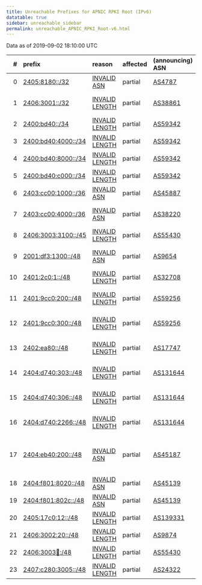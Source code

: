 ```yaml
---
title: Unreachable Prefixes for APNIC RPKI Root (IPv6)
datatable: true
sidebar: unreachable_sidebar
permalink: unreachable_APNIC_RPKI_Root-v6.html
---
```


Data as of 2019-09-02 18:10:00 UTC


<div class="datatable-begin"></div>

|   # | prefix                                                           | reason                                                                                                         | affected   | (announcing) ASN                         | AS Name                                                            |   unreachable /48s |
|----:|:-----------------------------------------------------------------|:---------------------------------------------------------------------------------------------------------------|:-----------|:-----------------------------------------|:-------------------------------------------------------------------|-------------------:|
|   0 | [2405:8180::/32](https://stat.ripe.net/2405:8180::/32)           | [INVALID ASN](https://rpki-validator.ripe.net/announcement-preview?asn=AS4787&prefix=2405:8180::/32)           | partial    | [AS4787](unreachable_AS4787-v6.html)     | ASN-CBN PT Cyberindo Aditama                                       |              65536 |
|   1 | [2406:3001::/32](https://stat.ripe.net/2406:3001::/32)           | [INVALID LENGTH](https://rpki-validator.ripe.net/announcement-preview?asn=AS38861&prefix=2406:3001::/32)       | partial    | [AS38861](unreachable_AS38861-v6.html)   | STARHUB-INTERNET2 StarHub Ltd                                      |              65536 |
|   2 | [2400:bd40::/34](https://stat.ripe.net/2400:bd40::/34)           | [INVALID LENGTH](https://rpki-validator.ripe.net/announcement-preview?asn=AS59342&prefix=2400:bd40::/34)       | partial    | [AS59342](unreachable_AS59342-v6.html)   | BBS-PH ABSATELLITE BBS-                                            |              16384 |
|   3 | [2400:bd40:4000::/34](https://stat.ripe.net/2400:bd40:4000::/34) | [INVALID LENGTH](https://rpki-validator.ripe.net/announcement-preview?asn=AS59342&prefix=2400:bd40:4000::/34)  | partial    | [AS59342](unreachable_AS59342-v6.html)   | BBS-PH ABSATELLITE BBS-                                            |              16384 |
|   4 | [2400:bd40:8000::/34](https://stat.ripe.net/2400:bd40:8000::/34) | [INVALID LENGTH](https://rpki-validator.ripe.net/announcement-preview?asn=AS59342&prefix=2400:bd40:8000::/34)  | partial    | [AS59342](unreachable_AS59342-v6.html)   | BBS-PH ABSATELLITE BBS-                                            |              16384 |
|   5 | [2400:bd40:c000::/34](https://stat.ripe.net/2400:bd40:c000::/34) | [INVALID LENGTH](https://rpki-validator.ripe.net/announcement-preview?asn=AS59342&prefix=2400:bd40:c000::/34)  | partial    | [AS59342](unreachable_AS59342-v6.html)   | BBS-PH ABSATELLITE BBS-                                            |              16384 |
|   6 | [2403:cc00:1000::/36](https://stat.ripe.net/2403:cc00:1000::/36) | [INVALID ASN](https://rpki-validator.ripe.net/announcement-preview?asn=AS45887&prefix=2403:cc00:1000::/36)     | partial    | [AS45887](unreachable_AS45887-v6.html)   | GPLHOST-AS-AP GPLHost LLC                                          |               4096 |
|   7 | [2403:cc00:4000::/36](https://stat.ripe.net/2403:cc00:4000::/36) | [INVALID ASN](https://rpki-validator.ripe.net/announcement-preview?asn=AS38220&prefix=2403:cc00:4000::/36)     | partial    | [AS38220](unreachable_AS38220-v6.html)   | AMAZE-SYD-AS-AP www.amaze.com.au                                   |               4096 |
|   8 | [2406:3003:3100::/45](https://stat.ripe.net/2406:3003:3100::/45) | [INVALID LENGTH](https://rpki-validator.ripe.net/announcement-preview?asn=AS55430&prefix=2406:3003:3100::/45)  | partial    | [AS55430](unreachable_AS55430-v6.html)   | STARHUB-NGNBN Starhub Ltd                                          |                  8 |
|   9 | [2001:df3:1300::/48](https://stat.ripe.net/2001:df3:1300::/48)   | [INVALID ASN](https://rpki-validator.ripe.net/announcement-preview?asn=AS9654&prefix=2001:df3:1300::/48)       | partial    | [AS9654](unreachable_AS9654-v6.html)     | MMIX-AS-AP Myanmar Internet Exchange - MMIX                        |                  1 |
|  10 | [2401:2c0:1::/48](https://stat.ripe.net/2401:2c0:1::/48)         | [INVALID LENGTH](https://rpki-validator.ripe.net/announcement-preview?asn=AS32708&prefix=2401:2c0:1::/48)      | partial    | [AS32708](unreachable_AS32708-v6.html)   | ROOTNETWORKS - Root Networks                                       |                  1 |
|  11 | [2401:9cc0:200::/48](https://stat.ripe.net/2401:9cc0:200::/48)   | [INVALID LENGTH](https://rpki-validator.ripe.net/announcement-preview?asn=AS59256&prefix=2401:9cc0:200::/48)   | partial    | [AS59256](unreachable_AS59256-v6.html)   | ANSASERVERS Aus Net Servers Australia Pty Ltd                      |                  1 |
|  12 | [2401:9cc0:300::/48](https://stat.ripe.net/2401:9cc0:300::/48)   | [INVALID LENGTH](https://rpki-validator.ripe.net/announcement-preview?asn=AS59256&prefix=2401:9cc0:300::/48)   | partial    | [AS59256](unreachable_AS59256-v6.html)   | ANSASERVERS Aus Net Servers Australia Pty Ltd                      |                  1 |
|  13 | [2402:ea80::/48](https://stat.ripe.net/2402:ea80::/48)           | [INVALID LENGTH](https://rpki-validator.ripe.net/announcement-preview?asn=AS17747&prefix=2402:ea80::/48)       | partial    | [AS17747](unreachable_AS17747-v6.html)   | SITINETWORS-IN-AP SITI NETWORKS LIMITED                            |                  1 |
|  14 | [2404:d740:303::/48](https://stat.ripe.net/2404:d740:303::/48)   | [INVALID LENGTH](https://rpki-validator.ripe.net/announcement-preview?asn=AS131644&prefix=2404:d740:303::/48)  | partial    | [AS131644](unreachable_AS131644-v6.html) | ZENDONGINFO-NET Zhendong Information                               |                  1 |
|  15 | [2404:d740:306::/48](https://stat.ripe.net/2404:d740:306::/48)   | [INVALID LENGTH](https://rpki-validator.ripe.net/announcement-preview?asn=AS131644&prefix=2404:d740:306::/48)  | partial    | [AS131644](unreachable_AS131644-v6.html) | ZENDONGINFO-NET Zhendong Information                               |                  1 |
|  16 | [2404:d740:2266::/48](https://stat.ripe.net/2404:d740:2266::/48) | [INVALID LENGTH](https://rpki-validator.ripe.net/announcement-preview?asn=AS131644&prefix=2404:d740:2266::/48) | partial    | [AS131644](unreachable_AS131644-v6.html) | ZENDONGINFO-NET Zhendong Information                               |                  1 |
|  17 | [2404:eb40:200::/48](https://stat.ripe.net/2404:eb40:200::/48)   | [INVALID ASN](https://rpki-validator.ripe.net/announcement-preview?asn=AS45187&prefix=2404:eb40:200::/48)      | partial    | [AS45187](unreachable_AS45187-v6.html)   | RACKSPACE-AP Rackspace IT Hosting AS IT Hosting Provider Hong Kong |                  1 |
|  18 | [2404:f801:8020::/48](https://stat.ripe.net/2404:f801:8020::/48) | [INVALID ASN](https://rpki-validator.ripe.net/announcement-preview?asn=AS45139&prefix=2404:f801:8020::/48)     | partial    | [AS45139](unreachable_AS45139-v6.html)   | MICROSOFT-AS-AP Microsoft Corp                                     |                  1 |
|  19 | [2404:f801:802c::/48](https://stat.ripe.net/2404:f801:802c::/48) | [INVALID ASN](https://rpki-validator.ripe.net/announcement-preview?asn=AS45139&prefix=2404:f801:802c::/48)     | partial    | [AS45139](unreachable_AS45139-v6.html)   | MICROSOFT-AS-AP Microsoft Corp                                     |                  1 |
|  20 | [2405:17c0:12::/48](https://stat.ripe.net/2405:17c0:12::/48)     | [INVALID LENGTH](https://rpki-validator.ripe.net/announcement-preview?asn=AS139331&prefix=2405:17c0:12::/48)   | partial    | [AS139331](unreachable_AS139331-v6.html) | DCORP-AS-AP Develentcorp.                                          |                  1 |
|  21 | [2406:3002:20::/48](https://stat.ripe.net/2406:3002:20::/48)     | [INVALID LENGTH](https://rpki-validator.ripe.net/announcement-preview?asn=AS9874&prefix=2406:3002:20::/48)     | partial    | [AS9874](unreachable_AS9874-v6.html)     | STARHUB-MOBILE StarHub Ltd                                         |                  1 |
|  22 | [2406:3003:100::/48](https://stat.ripe.net/2406:3003:100::/48)   | [INVALID LENGTH](https://rpki-validator.ripe.net/announcement-preview?asn=AS55430&prefix=2406:3003:100::/48)   | partial    | [AS55430](unreachable_AS55430-v6.html)   | STARHUB-NGNBN Starhub Ltd                                          |                  1 |
|  23 | [2407:c280:3005::/48](https://stat.ripe.net/2407:c280:3005::/48) | [INVALID LENGTH](https://rpki-validator.ripe.net/announcement-preview?asn=AS24322&prefix=2407:c280:3005::/48)  | partial    | [AS24322](unreachable_AS24322-v6.html)   | HOSTLINK-AS-AP HostLink                                            |                  1 |

<div class="datatable-end"></div>